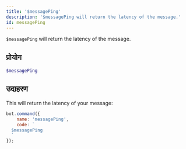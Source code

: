 ```yaml
---
title: '$messagePing'
description: '$messagePing will return the latency of the message.'
id: messagePing
---
```


`$messagePing` will return the latency of the message.

## प्रोयोग

```php
$messagePing
```

## उदाहरण

This will return the latency of your message:

```javascript
bot.command({
    name: 'messagePing',
    code: `
  $messagePing
  `
});
```
